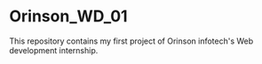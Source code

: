# Orinson_WD_01
This repository contains my first project of Orinson infotech's Web development internship.
